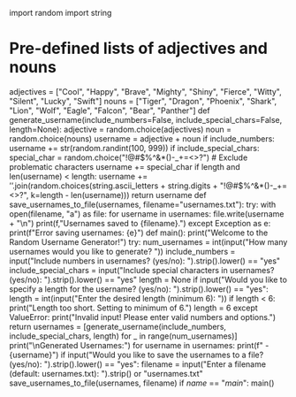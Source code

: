 import random
import string
# Pre-defined lists of adjectives and nouns
adjectives = ["Cool", "Happy", "Brave", "Mighty", "Shiny", "Fierce", "Witty", "Silent", "Lucky", "Swift"]
nouns = ["Tiger", "Dragon", "Phoenix", "Shark", "Lion", "Wolf", "Eagle", "Falcon", "Bear", "Panther"]
def generate_username(include_numbers=False, include_special_chars=False, length=None):
adjective = random.choice(adjectives)
noun = random.choice(nouns)
username = adjective + noun
if include_numbers:
username += str(random.randint(100, 999))
if include_special_chars:
special_char = random.choice("!@#$%^&*()-_+=<>?") # Exclude problematic characters
username += special_char
if length and len(username) < length:
username += ’’.join(random.choices(string.ascii_letters + string.digits + "!@#$%^&*()-_+=<>?",
k=length - len(username)))
return username
def save_usernames_to_file(usernames, filename="usernames.txt"):
try:
with open(filename, "a") as file:
for username in usernames:
file.write(username + "\n")
print(f,"Usernames saved to {filename}.")
except Exception as e:
print(f"Error saving usernames: {e}")
def main():
print("Welcome to the Random Username Generator!")
try:
num_usernames = int(input("How many usernames would you like to generate? "))
include_numbers = input("Include numbers in usernames? (yes/no): ").strip().lower() == "yes"
include_special_chars = input("Include special characters in usernames? (yes/no): ").strip().lower()
== "yes"
length = None
if input("Would you like to specify a length for the username? (yes/no): ").strip().lower() == "yes":
length = int(input("Enter the desired length (minimum 6): "))
if length < 6:
print("Length too short. Setting to minimum of 6.")
length = 6
except ValueError:
print("Invalid input! Please enter valid numbers and options.")
return
usernames = [generate_username(include_numbers, include_special_chars, length) for _ in
range(num_usernames)]
print("\nGenerated Usernames:")
for username in usernames:
print(f" - {username}")
if input("Would you like to save the usernames to a file? (yes/no): ").strip().lower() == "yes":
filename = input("Enter a filename (default: usernames.txt): ").strip() or "usernames.txt"
save_usernames_to_file(usernames, filename)
if _name_ == "_main_":
main()
